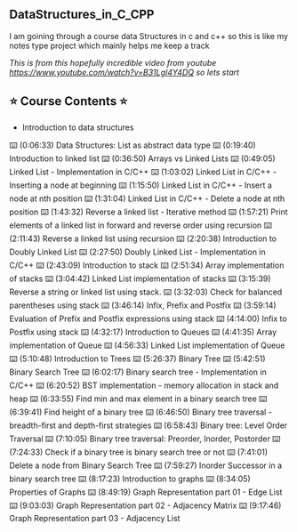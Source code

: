## DataStructures_in_C_CPP

I am goining through a course data Structures in c and c++ so this is like my notes type project which mainly helps me keep a track 

_This is from this hopefully incredible video from youtube https://www.youtube.com/watch?v=B31LgI4Y4DQ_
_so lets start_

## ⭐️ Course Contents ⭐️

- Introduction to data structures

⌨️ (0:06:33) Data Structures: List as abstract data type
⌨️ (0:19:40) Introduction to linked list
⌨️ (0:36:50) Arrays vs Linked Lists
⌨️ (0:49:05) Linked List - Implementation in C/C++
⌨️ (1:03:02) Linked List in C/C++ - Inserting a node at beginning
⌨️ (1:15:50) Linked List in C/C++ - Insert a node at nth position
⌨️ (1:31:04) Linked List in C/C++ - Delete a node at nth position
⌨️ (1:43:32) Reverse a linked list - Iterative method
⌨️ (1:57:21) Print elements of a linked list in forward and reverse order using recursion
⌨️ (2:11:43) Reverse a linked list using recursion
⌨️ (2:20:38) Introduction to Doubly Linked List
⌨️ (2:27:50) Doubly Linked List - Implementation in C/C++
⌨️ (2:43:09) Introduction to stack
⌨️ (2:51:34) Array implementation of stacks
⌨️ (3:04:42) Linked List implementation of stacks
⌨️ (3:15:39) Reverse a string or linked list using stack.
⌨️ (3:32:03) Check for balanced parentheses using stack
⌨️ (3:46:14) Infix, Prefix and Postfix
⌨️ (3:59:14) Evaluation of Prefix and Postfix expressions using stack
⌨️ (4:14:00) Infix to Postfix using stack
⌨️ (4:32:17) Introduction to Queues
⌨️ (4:41:35) Array implementation of Queue
⌨️ (4:56:33) Linked List implementation of Queue
⌨️ (5:10:48) Introduction to Trees
⌨️ (5:26:37) Binary Tree
⌨️ (5:42:51) Binary Search Tree
⌨️ (6:02:17) Binary search tree - Implementation in C/C++
⌨️ (6:20:52) BST implementation - memory allocation in stack and heap
⌨️ (6:33:55) Find min and max element in a binary search tree
⌨️ (6:39:41) Find height of a binary tree
⌨️ (6:46:50) Binary tree traversal - breadth-first and depth-first strategies
⌨️ (6:58:43) Binary tree: Level Order Traversal
⌨️ (7:10:05) Binary tree traversal: Preorder, Inorder, Postorder
⌨️ (7:24:33) Check if a binary tree is binary search tree or not
⌨️ (7:41:01) Delete a node from Binary Search Tree
⌨️ (7:59:27) Inorder Successor in a binary search tree
⌨️ (8:17:23) Introduction to graphs
⌨️ (8:34:05) Properties of Graphs
⌨️ (8:49:19) Graph Representation part 01 - Edge List
⌨️ (9:03:03) Graph Representation part 02 - Adjacency Matrix
⌨️ (9:17:46) Graph Representation part 03 - Adjacency List

